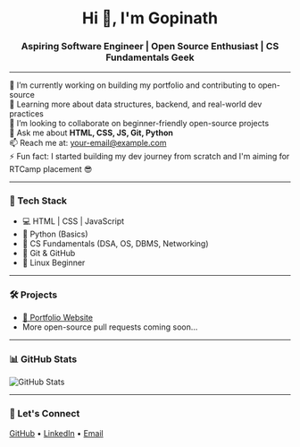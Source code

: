 <h1 align="center">Hi 👋, I'm Gopinath</h1>
<h3 align="center">Aspiring Software Engineer | Open Source Enthusiast | CS Fundamentals Geek</h3>

---

🔭 I’m currently working on building my portfolio and contributing to open-source  
🌱 Learning more about data structures, backend, and real-world dev practices  
👯 I’m looking to collaborate on beginner-friendly open-source projects  
💬 Ask me about **HTML, CSS, JS, Git, Python**  
📫 Reach me at: your-email@example.com  
⚡ Fun fact: I started building my dev journey from scratch and I'm aiming for RTCamp placement 😎  

---

### 🚀 Tech Stack
- 💻 HTML | CSS | JavaScript  
- 🐍 Python (Basics)  
- 🧠 CS Fundamentals (DSA, OS, DBMS, Networking)  
- 🔧 Git & GitHub  
- 🐧 Linux Beginner  

---

### 🛠️ Projects
- [💼 Portfolio Website](https://gopinathanbu.github.io/portfolio-website/)
- More open-source pull requests coming soon...

---

### 📊 GitHub Stats
![GitHub Stats](https://github-readme-stats.vercel.app/api?username=Gopinathanbu&show_icons=true&theme=tokyonight)

---

### 🔗 Let's Connect
[GitHub](https://github.com/Gopinathanbu) • [LinkedIn](#) • [Email](mailto:gopinath479@gmail.com)
